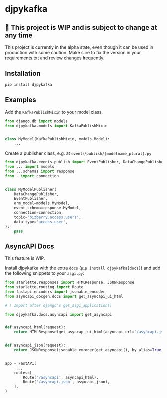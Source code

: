 # djpykafka

## 🚧 This project is WIP and is subject to change at any time

This project is currently in the alpha state, even though it can be used in production with some caution. Make sure to fix the version in your requirements.txt and review changes frequently.

## Installation

`pip install djpykafka`

## Examples

Add the `KafkaPublishMixin` to your model class.

```python
from django.db import models
from djpykafka.models import KafkaPublishMixin


class MyModel(KafkaPublishMixin, models.Model):
    ...
```

Create a publisher class, e.g. at `events/publish/{modelname_plural}.py`

```python
from djpykafka.events.publish import EventPublisher, DataChangePublisher
from ... import models
from ...schemas import response
from . import connection


class MyModelPublisher(
    DataChangePublisher,
    EventPublisher,
    orm_model=models.MyModel,
    event_schema=response.MyModel,
    connection=connection,
    topic='bizberry.access.users',
    data_type='access.user',
):
    pass
```

## AsyncAPI Docs

This feature is WIP.

Install djpykafka with the extra `docs` (`pip install djpykafka[docs]`) and add the following snippets to your `asgi.py`:

```python
from starlette.responses import HTMLResponse, JSONResponse
from starlette.routing import Route
from fastapi.encoders import jsonable_encoder
from asyncapi_docgen.docs import get_asyncapi_ui_html

# ! Import after django's get_asgi_application()

from djpykafka.docs.asyncapi import get_asyncapi


def asyncapi_html(request):
    return HTMLResponse(get_asyncapi_ui_html(asyncapi_url='/asyncapi.json'))


def asyncapi_json(request):
    return JSONResponse(jsonable_encoder(get_asyncapi(), by_alias=True, exclude_none=True))


app = FastAPI(
    ...,
    routes=[
        Route('/asyncapi', asyncapi_html),
        Route('/asyncapi.json', asyncapi_json),
    ],
)
```
